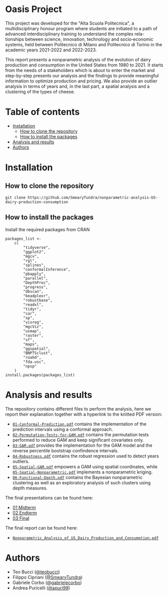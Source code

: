 <!-- omit from toc -->
# Oasis Project

This project was developed for the "Alta Scuola Politecnica", a multidisciplinary honour program where students are initiated to a path of advanced interdisciplinary training to understand the complex rela‑
tionships between science, innovation, technology and socio‑economic systems, held between Politecnico di Milano and Politecnico di Torino in the academic years 2021-2022 and 2022-2023.

This report presents a nonparametric analysis of the evolution of dairy production and consumption in the United States from 1980 to 2021. It starts from the needs of a stakeholders which is about to enter the market and step-by-step presents our analysis and the findings to provide meaningful information to optimize production and pricing. We also provide an outlier analysis in terms of years and, in the last part, a spatial analysis and a clustering of the types of cheese.

<!-- omit from toc -->
# Table of contents

- [Installation](#installation)
  - [How to clone the repository](#how-to-clone-the-repository)
  - [How to install the packages](#how-to-install-the-packages)
- [Analysis and results](#analysis-and-results)
- [Authors](#authors)

# Installation

## How to clone the repository

```
git clone https://github.com/SmearyTundra/nonparametric-analysis-US-dairy-production-consumption
```

## How to install the packages

Install the required packages from CRAN

```
packages_list <-
    c(
        "tidyverse",
        "ggplot2",
        "mgcv",
        "rgl",
        "splines",
        "conformalInference",
        "pbapply",
        "parallel",
        "DepthProc",
        "progress",
        "dbscan",
        "beadplexr",
        "robustbase",
        "readxl",
        "tidyr",
        "car",
        "sp",
        "visreg",
        "mgcViz",
        "usmap",
        "raster",
        "sf",
        "maps",
        "ggspatial",
        "BNPTSclust",
        "roahd",
        "fda.usc",
        "npsp"
    )
install.packages(packages_list)
```

# Analysis and results

The repository contains different files to perform the analysis, here we report their explanation together with a hyperlink to the knitted PDF version:

- [`01-Conformal-Prediction.pdf`](./01-Conformal-Prediction.pdf) contains the implementation of the prediction intervals using a conformal approach.
- [`02-Permutation-Tests-for-GAM.pdf`](./02-Permutation-Tests-for-GAM.pdf) contains the permutation tests performed to reduce GAM and keep significant covariates only.
- [`03-GAM.pdf`](./03-GAM.pdf) provides the implementation for the GAM model and the reverse percentile bootstrap confindence intervals.
- [`04-Robustness.pdf`](./04-Robustness.pdf) contains the robust regression used to detect years outliers.
- [`05-Spatial-GAM.pdf`](./05-Spatial-GAM.pdf) empowers a GAM using spatial coordinates, while [`05-Spatial-Nonparametric.pdf`](./05-Spatial-Nonparametric.pdf) implements a nonparametric kriging.
- [`06-Functional-Depth.pdf`](./06-Functional-Depth.pdf) contains the Bayesian nonparametric clustering as well as an exploratory analysis of such clusters using depth measures.

The final presentations can be found here:

- [01 Midterm](./presentations/01%20Nonparametric%20Statistics%20Midterm%20Slides%20(Bucci%2C%20Cipriani%2C%20Corbo%2C%20Puricelli).pdf)
- [02 Endterm](./presentations/02%20Nonparametric%20Statistics%20Endterm%20Slides%20(Bucci%2C%20Cipriani%2C%20Corbo%2C%20Puricelli).pdf)
- [03 Final](./presentations/03%20Nonparametric%20Statistics%20Final%20Slides%20(Bucci%2C%20Cipriani%2C%20Corbo%2C%20Puricelli).pdf)

The final report can be found here:

- [`Nonparametric_Analysis_of_US_Dairy_Production_and_Consumption.pdf`](./report/Nonparametric_Analysis_of_US_Dairy_Production_and_Consumption.pdf)

# Authors

- Teo Bucci ([@teobucci](https://www.github.com/teobucci))
- Filippo Cipriani ([@SmearyTundra](https://www.github.com/SmearyTundra))
- Gabriele Corbo ([@gabrielecorbo](https://www.github.com/gabrielecorbo))
- Andrea Puricelli ([@apuri99](https://www.github.com/apuri99))




